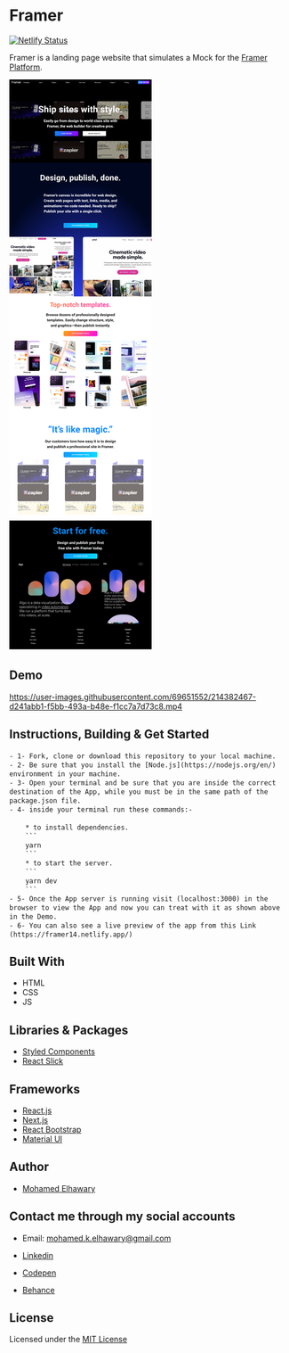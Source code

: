 # Framer

[![Netlify Status](https://api.netlify.com/api/v1/badges/3c9c0cf0-4d48-4eec-b427-0fa200e01ea5/deploy-status)](https://app.netlify.com/sites/framer14/deploys)

Framer is a landing page website that simulates a Mock for the [Framer Platform](https://framer.com).


![Screenshot](preview.png) 

## Demo

https://user-images.githubusercontent.com/69651552/214382467-d241abb1-f5bb-493a-b48e-f1cc7a7d73c8.mp4

## Instructions, Building & Get Started 

    - 1- Fork, clone or download this repository to your local machine.
    - 2- Be sure that you install the [Node.js](https://nodejs.org/en/) environment in your machine.
    - 3- Open your terminal and be sure that you are inside the correct destination of the App, while you must be in the same path of the package.json file.
    - 4- inside your terminal run these commands:-
    
        * to install dependencies.
        ```
        yarn
        ```
        * to start the server.
        ```
        yarn dev
        ```
    - 5- Once the App server is running visit (localhost:3000) in the browser to view the App and now you can treat with it as shown above in the Demo.
    - 6- You can also see a live preview of the app from this Link (https://framer14.netlify.app/)

## Built With

* HTML
* CSS
* JS

## Libraries & Packages

* [Styled Components](https://styled-components.com/)
* [React Slick](https://www.npmjs.com/package/react-slick)

## Frameworks 

* [React.js](https://reactjs.org/)
* [Next.js](https://nextjs.org)  
* [React Bootstrap](https://react-bootstrap.github.io/)
* [Material UI](https://mui.com)

## Author

* [Mohamed Elhawary](https://www.linkedin.com/in/mohamed-elhawary14/) 

## Contact me through my social accounts

* Email: mohamed.k.elhawary@gmail.com  

* [Linkedin](https://www.linkedin.com/in/mohamed-elhawary14/)

* [Codepen](https://codepen.io/Mohamed-ElHawary)

* [Behance](https://www.behance.net/mohamed-elhawary14)

## License

Licensed under the [MIT License](LICENSE)
